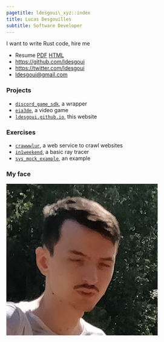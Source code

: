```yaml
---
pagetitle: ldesgoui\_xyz::index
title: Lucas Desgouilles
subtitle: Software Developer
---
```


I want to write Rust code, hire me

- Resume [PDF](./resume.pdf) [HTML](./resume.html)
- <https://github.com/ldesgoui>
- <https://twitter.com/ldesgoui>
- <ldesgoui@gmail.com>

### Projects

- [`discord_game_sdk`](https://github.com/ldesgoui/discord_game_sdk), a wrapper
- [`eia3de`](https://github.com/eia3de/eia3de), a video game
- [`ldesgoui.github.io`](https://github.com/ldesgoui/ldesgoui.github.io), this website


### Exercises

- [`crawwwlur`](https://github.com/ldesgoui/crawwwlur), a web service to crawl websites
- [`in1weekend`](https://github.com/ldesgoui/in1weekend), a basic ray tracer
- [`sys_mock_example`](https://github.com/ldesgoui/sys_mock_example), an example


### My face

<picture>
  <source srcset="avatar.webp" type="image/webp">
  <source srcset="avatar.png" type="image/png">
  <source srcset="avatar.jpg" type="image/jpeg">
  <img src="avatar.png" alt="My face" class="cheer centered-image" />
</picture>
